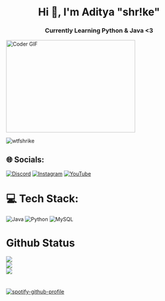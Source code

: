 <h1 align="center">Hi 👋, I'm Aditya "shr!ke"</h1>
<h3 align="center">Currently Learning Python & Java <3</h3>
<img alt="Coder GIF" height=250 width=350 src="https://cdn.dribbble.com/users/730703/screenshots/6581243/avento.gif" />
  
<p align="left"> <img src="https://komarev.com/ghpvc/?username=wtfshrike&label=Profile%20views&color=0e75b6&style=flat" alt="wtfshrike" /> </p>

## 🌐 Socials:
[![Discord](https://img.shields.io/badge/Discord-%237289DA.svg?logo=discord&logoColor=white)](https://discord.gg/5jrNmxpwZP) [![Instagram](https://img.shields.io/badge/Instagram-%23E4405F.svg?logo=Instagram&logoColor=white)](https://instagram.com/adi_shrike) [![YouTube](https://img.shields.io/badge/YouTube-%23FF0000.svg?logo=YouTube&logoColor=white)](https://www.youtube.com/c/shrikygaming) 

<!-- <h3 align="left">Connect with me:</h3>
<p align="left">


<a href="" target="blank"><img align="center" src="https://cdn.jsdelivr.net/npm/simple-icons@3.0.1/icons/instagram.svg" alt="adi_shrike" height="30" width="40" /></a>
<a href="https://www.youtube.com/c/shrikygaming" target="blank"><img align="center" src="https://raw.githubusercontent.com/rahuldkjain/github-profile-readme-generator/master/src/images/icons/Social/youtube.svg" alt="shrike" height="30" width="40" /></a>
<a href="" target="blank"><img align="center" src="[https://raw.githubusercontent.com/rahuldkjain/github-profile-readme-generator/master/src/images/icons/Social/discord.svg](https://img.shields.io/badge/Discord-%237289DA.svg)" alt="5jrNmxpwZP" height="30" width="40" /></a>
</p> -->
  # 💻 Tech Stack:
![Java](https://img.shields.io/badge/java-%23ED8B00.svg?style=for-the-badge&logo=java&logoColor=white) ![Python](https://img.shields.io/badge/python-3670A0?style=for-the-badge&logo=python&logoColor=ffdd54) ![MySQL](https://img.shields.io/badge/mysql-%2300f.svg?style=for-the-badge&logo=mysql&logoColor=white)


# Github Status
![](https://github-readme-stats.vercel.app/api?username=wtfshrike&theme=dark&hide_border=false&include_all_commits=false&count_private=false)<br/>
![](https://github-readme-streak-stats.herokuapp.com/?user=wtfshrike&theme=dark&hide_border=false)<br/>
![](https://github-readme-stats.vercel.app/api/top-langs/?username=wtfshrike&theme=dark&hide_border=false&include_all_commits=false&count_private=false&layout=compact)
#
[![spotify-github-profile](https://spotify-github-profile.vercel.app/api/view?uid=xt6kjy9f99mvmfmfe6lm0cam1&cover_image=true&theme=default&show_offline=false&background_color=121212)](https://github.com/kittinan/spotify-github-profile)
